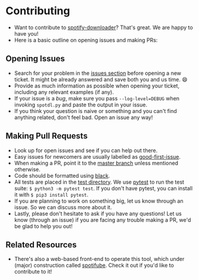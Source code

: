 # Contributing

- Want to contribute to [spotify-downloader](https://github.com/ritiek/spotify-downloader)?
That's great. We are happy to have you!
- Here is a basic outline on opening issues and making PRs:

## Opening Issues

- Search for your problem in the
[issues section](https://github.com/ritiek/spotify-downloader/issues)
before opening a new ticket. It might be already answered and save both you and us time. :smile:
- Provide as much information as possible when opening your ticket, including any relevant examples (if any).
- If your issue is a *bug*, make sure you pass `--log-level=DEBUG` when invoking
`spotdl.py` and paste the output in your issue.
- If you think your question is naive or something and you can't find anything related,
don't feel bad. Open an issue any way!

## Making Pull Requests

- Look up for open issues and see if you can help out there.
- Easy issues for newcomers are usually labelled as
[good-first-issue](https://github.com/ritiek/spotify-downloader/issues?q=is%3Aissue+is%3Aopen+label%3A%22good+first+issue%22).
- When making a PR, point it to the [master branch](https://github.com/ritiek/spotify-downloader/tree/master)
unless mentioned otherwise.
- Code should be formatted using [black](https://github.com/ambv/black).
- All tests are placed in the [test directory](https://github.com/ritiek/spotify-downloader/tree/master/test). We use [pytest](https://github.com/pytest-dev/pytest)
to run the test suite: `$ python3 -m pytest test`.
If you don't have pytest, you can install it with `$ pip3 install pytest`.
- If you are planning to work on something big, let us know through an issue. So we can discuss more about it.
- Lastly, please don't hesitate to ask if you have any questions!
Let us know (through an issue) if you are facing any trouble making a PR, we'd be glad to help you out!

## Related Resources

- There's also a web-based front-end to operate this tool, which under (major) construction
called [spotifube](https://github.com/linusg/spotifube).
Check it out if you'd like to contribute to it!
